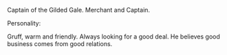 Captain of the Gilded Gale. Merchant and Captain.

Personality:

Gruff, warm and friendly. Always looking for a good deal. He believes good business comes from good relations.